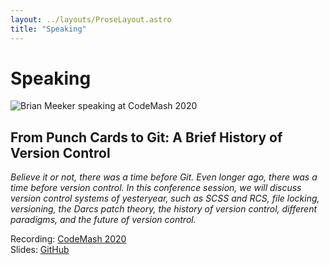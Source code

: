 ```yaml
---
layout: ../layouts/ProseLayout.astro
title: "Speaking"
---
```

<h1 class="text-center">Speaking</h1>

![Brian Meeker speaking at CodeMash 2020](https://brianmeekerme.files.wordpress.com/2020/08/mvimg_20200110_095537-e1596391360432.jpg?w=1024)

## From Punch Cards to Git: A Brief History of Version Control

_Believe it or not, there was a time before Git. Even longer ago, there was a time before version control. In this conference session, we will discuss version control systems of yesteryear, such as SCSS and RCS, file locking, versioning, the Darcs patch theory, the history of version control, different paradigms, and the future of version control._

Recording: [CodeMash 2020](https://www.pluralsight.com/courses/codemash-session-96)  
Slides: [GitHub](https://github.com/CuriousCurmudgeon/history_of_vcs/blob/master/history_of_vcs.pptx)

